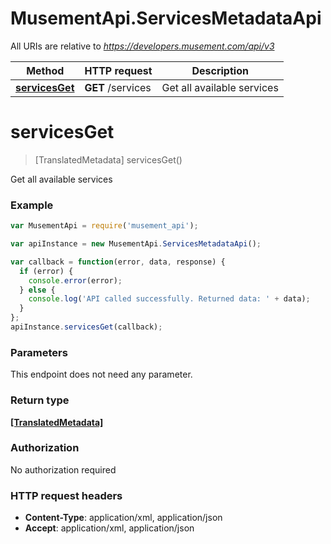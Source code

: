 # MusementApi.ServicesMetadataApi

All URIs are relative to *https://developers.musement.com/api/v3*

Method | HTTP request | Description
------------- | ------------- | -------------
[**servicesGet**](ServicesMetadataApi.md#servicesGet) | **GET** /services | Get all available services


<a name="servicesGet"></a>
# **servicesGet**
> [TranslatedMetadata] servicesGet()

Get all available services

### Example
```javascript
var MusementApi = require('musement_api');

var apiInstance = new MusementApi.ServicesMetadataApi();

var callback = function(error, data, response) {
  if (error) {
    console.error(error);
  } else {
    console.log('API called successfully. Returned data: ' + data);
  }
};
apiInstance.servicesGet(callback);
```

### Parameters
This endpoint does not need any parameter.

### Return type

[**[TranslatedMetadata]**](TranslatedMetadata.md)

### Authorization

No authorization required

### HTTP request headers

 - **Content-Type**: application/xml, application/json
 - **Accept**: application/xml, application/json

